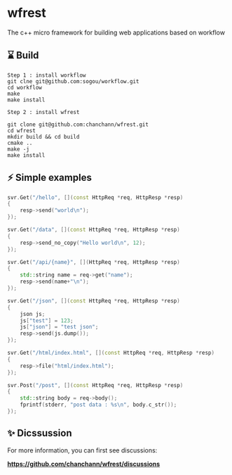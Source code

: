 # wfrest

The c++ micro framework for building web applications based on workflow

## ⌛️ Build

```
Step 1 : install workflow
git clne git@github.com:sogou/workflow.git
cd workflow
make
make install
```

```
Step 2 : install wfrest

git clone git@github.com:chanchann/wfrest.git
cd wfrest
mkdir build && cd build
cmake ..
make -j 
make install
```

## ⚡️ Simple examples

```cpp
svr.Get("/hello", [](const HttpReq *req, HttpResp *resp)
{
    resp->send("world\n");
});

svr.Get("/data", [](const HttpReq *req, HttpResp *resp)
{
    resp->send_no_copy("Hello world\n", 12);
});

svr.Get("/api/{name}", [](HttpReq *req, HttpResp *resp)
{
    std::string name = req->get("name");
    resp->send(name+"\n");
});

svr.Get("/json", [](const HttpReq *req, HttpResp *resp)
{
    json js;
    js["test"] = 123;
    js["json"] = "test json";
    resp->send(js.dump());
});

svr.Get("/html/index.html", [](const HttpReq *req, HttpResp *resp)
{
    resp->file("html/index.html");
});

svr.Post("/post", [](const HttpReq *req, HttpResp *resp)
{
    std::string body = req->body();
    fprintf(stderr, "post data : %s\n", body.c_str());
});
```

## ✨ Dicssussion

For more information, you can first see discussions:

**https://github.com/chanchann/wfrest/discussions**